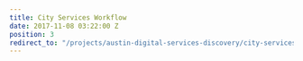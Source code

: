 ```yaml
---
title: City Services Workflow
date: 2017-11-08 03:22:00 Z
position: 3
redirect_to: "/projects/austin-digital-services-discovery/city-services-workflow/discovery/"
---
```


